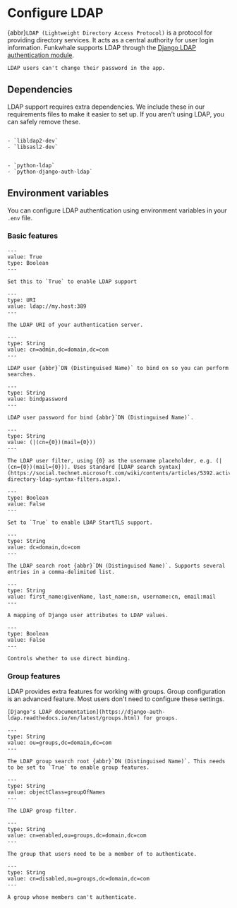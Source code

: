# Configure LDAP

{abbr}`LDAP (Lightweight Directory Access Protocol)` is a protocol for providing directory services. It acts as a central authority for user login information. Funkwhale supports LDAP through the [Django LDAP authentication module](https://django-auth-ldap.readthedocs.io/).

```{important}
LDAP users can't change their password in the app.
```

## Dependencies

LDAP support requires extra dependencies. We include these in our requirements files to make it easier to set up. If you aren't using LDAP, you can safely remove these.

```{dropdown} OS dependencies

- `libldap2-dev`
- `libsasl2-dev`

```

```{dropdown} Python dependencies

- `python-ldap`
- `python-django-auth-ldap`

```

## Environment variables

You can configure LDAP authentication using environment variables in your `.env` file.

### Basic features

```{py:data} LDAP_ENABLED
---
value: True
type: Boolean
---

Set this to `True` to enable LDAP support
```

```{py:data} LDAP_SERVER_URI
---
type: URI
value: ldap://my.host:389
---

The LDAP URI of your authentication server.
```

```{py:data} LDAP_BIND_DN
---
type: String
value: cn=admin,dc=domain,dc=com
---

LDAP user {abbr}`DN (Distinguised Name)` to bind on so you can perform searches.
```

```{py:data} LDAP_BIND_PASSWORD
---
type: String
value: bindpassword
---

LDAP user password for bind {abbr}`DN (Distinguised Name)`.
```

```{py:data} LDAP_SEARCH_FILTER
---
type: String
value: (|(cn={0})(mail={0}))
---

The LDAP user filter, using {0} as the username placeholder, e.g. (|(cn={0})(mail={0})). Uses standard [LDAP search syntax](https://social.technet.microsoft.com/wiki/contents/articles/5392.active-directory-ldap-syntax-filters.aspx).
```

```{py:data} LDAP_START_TLS
---
type: Boolean
value: False
---

Set to `True` to enable LDAP StartTLS support.
```

```{py:data} LDAP_ROOT_DN
---
type: String
value: dc=domain,dc=com
---

The LDAP search root {abbr}`DN (Distinguised Name)`. Supports several entries in a comma-delimited list.
```

```{py:data} LDAP_USER_ATTR_MAP
---
type: String
value: first_name:givenName, last_name:sn, username:cn, email:mail
---

A mapping of Django user attributes to LDAP values.
```

```{py:data} AUTH_LDAP_BIND_AS_AUTHENTICATING_USER
---
type: Boolean
value: False
---

Controls whether to use direct binding.
```

### Group features

LDAP provides extra features for working with groups. Group configuration is an advanced feature. Most users don't need to configure these settings.

```{seealso}
[Django's LDAP documentation](https://django-auth-ldap.readthedocs.io/en/latest/groups.html) for groups.
```

```{py:data} LDAP_GROUP_DN
---
type: String
value: ou=groups,dc=domain,dc=com
---

The LDAP group search root {abbr}`DN (Distinguised Name)`. This needs to be set to `True` to enable group features.
```

```{py:data} LDAP_GROUP_FILTER
---
type: String
value: objectClass=groupOfNames
---

The LDAP group filter.
```

```{py:data} LDAP_REQUIRE_GROUP
---
type: String
value: cn=enabled,ou=groups,dc=domain,dc=com
---

The group that users need to be a member of to authenticate.
```

```{py:data} LDAP_DENY_GROUP
---
type: String
value: cn=disabled,ou=groups,dc=domain,dc=com
---

A group whose members can't authenticate.
```
